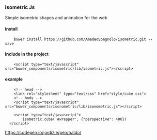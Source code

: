 ### Isometric Js

Simple isometric shapes and animation for the web

#### install

		bower install https://github.com/AmedeoSpagnolo/isometric.git --save

#### include in the project

		<script type="text/javascript" src="bower_components/isometric/lib/isometric.js"></script>

#### example

		<!-- head -->
		<link rel="stylesheet" type="text/css" href="style/cube.css">
		<!-- body -->
		<script type="text/javascript" src="bower_components/isonometric/lib/isonometric.js"></script>

		<script type="text/javascript">
			isometric.cube('#wrapper', {"perspective": 400})
	  </script>




https://codepen.io/jordizle/pen/haIdo/
